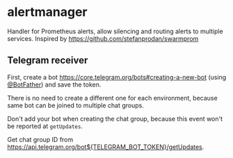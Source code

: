 # alertmanager

Handler for Prometheus alerts, allow silencing and routing alerts to multiple services. Inspired by <https://github.com/stefanprodan/swarmprom>

## Telegram receiver

First, create a bot <https://core.telegram.org/bots#creating-a-new-bot> (using [@BotFather](https://t.me/botfather)) and save the token.

There is no need to create a different one for each environment, because same bot can be joined to multiple chat groups.

Don't add your bot when creating the chat group, because this event won't be reported at `getUpdates`.

Get chat group ID from <https://api.telegram.org/bot${TELEGRAM_BOT_TOKEN}/getUpdates>.
